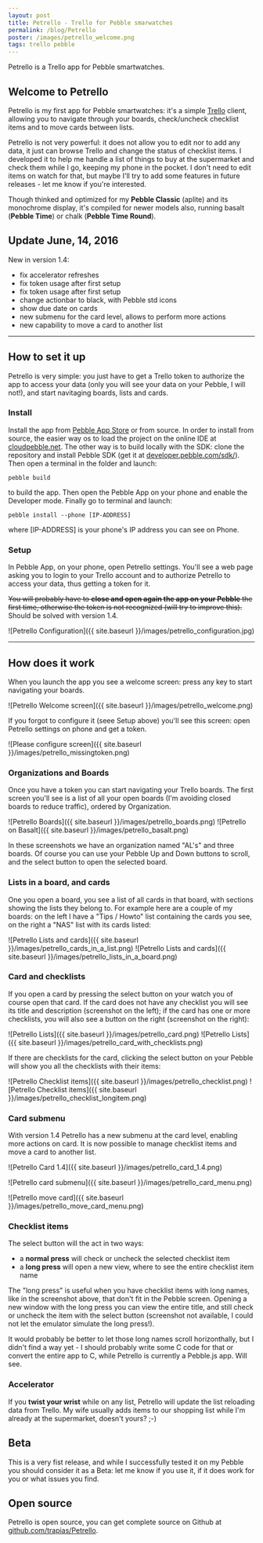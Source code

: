 ```yaml
---
layout: post
title: Petrello - Trello for Pebble smarwatches
permalink: /blog/Petrello
poster: /images/petrello_welcome.png
tags: trello pebble
---
```


Petrello is a Trello app for Pebble smartwatches.

## Welcome to Petrello
Petrello is my first app for Pebble smartwatches: it's a simple [Trello](https://trello.com) client, allowing you to navigate through your boards, check/uncheck checklist items and to move cards between lists.

Petrello is not very powerful: it does not allow you to edit nor to add any data, it just can browse Trello and change the status of checklist items. I developed it to help me handle a list of things to buy at the supermarket and check them while I go, keeping my phone in the pocket. I don't need to edit items on watch for that, but maybe I'll try to add some features in future releases - let me know if you're interested.

Though thinked and optimized for my **Pebble Classic** (aplite) and its monochrome display, it's compiled for newer models also, running basalt (**Pebble Time**) or chalk (**Pebble Time Round**). 

## Update June, 14, 2016
New in version 1.4:

- fix accelerator refreshes
- fix token usage after first setup
- fix token usage after first setup
- change actionbar to black, with Pebble std icons
- show due date on cards
- new submenu for the card level, allows to perform more actions
- new capability to move a card to another list

----

## How to set it up
Petrello is very simple: you just have to get a Trello token to authorize the app to access your data (only you will see your data on your Pebble, I will not!), and start navitaging boards, lists and cards.

### Install
Install the app from [Pebble App Store](https://apps.getpebble.com) or from source.
In order to install from source, the easier way os to load the project on the online IDE at [cloudpebble.net](https://cloudpebble.net). The other way is to build locally with the SDK: clone the repository and install Pebble SDK (get it at [developer.pebble.com/sdk/](https://developer.pebble.com/sdk/)). Then open a terminal in the folder and launch:

```
pebble build
```

to build the app. Then open the Pebble App on your phone and enable the Developer mode. Finally go to terminal and launch:

```
pebble install --phone [IP-ADDRESS]
```

where [IP-ADDRESS] is your phone's IP address you can see on Phone.

### Setup
In Pebble App, on your phone, open Petrello settings. You'll see a web page asking you to login to your Trello account and to authorize Petrello to access your data, thus getting a token for it.

<del>You will probably have to **close and open again the app on your Pebble** the first time, otherwise the token is not recognized (will try to improve this).</del>  Should be solved with version 1.4.

![Petrello Configuration]({{ site.baseurl }}/images/petrello_configuration.jpg)  

----

## How does it work

When you launch the app you see a welcome screen: press any key to start navigating your boards. 

![Petrello Welcome screen]({{ site.baseurl }}/images/petrello_welcome.png)  

If you forgot to configure it (seee Setup above) you'll see this screen: open Petrello settings on phone and get a token.

![Please configure screen]({{ site.baseurl }}/images/petrello_missingtoken.png)

### Organizations and Boards
Once you have a token you can start navigating your Trello boards. The first screen you'll see is a list of all your open boards (I'm avoiding closed boards to reduce traffic), ordered by Organization.

![Petrello Boards]({{ site.baseurl }}/images/petrello_boards.png) ![Petrello on Basalt]({{ site.baseurl }}/images/petrello_basalt.png)

In these screenshots we have an organization named "AL's" and three boards. Of course you can use your Pebble Up and Down buttons to scroll, and the select button to open the selected board.

### Lists in a board, and cards
One you open a board, you see a list of all cards in that board, with sections showing the lists they belong to. For example here are a couple of my boards: on the left I have a "Tips / Howto" list containing the cards you see, on the right a "NAS" list with its cards listed:

![Petrello Lists and cards]({{ site.baseurl }}/images/petrello_cards_in_a_list.png) ![Petrello Lists and cards]({{ site.baseurl }}/images/petrello_lists_in_a_board.png) 

### Card and checklists
If you open a card by pressing the select button on your watch you of course open that card. 
If the card does not have any checklist you will see its title and description (screenshot on the left); if the card has one or more checklists, you will also see a button on the right (screenshot on the right):

![Petrello Lists]({{ site.baseurl }}/images/petrello_card.png) ![Petrello Lists]({{ site.baseurl }}/images/petrello_card_with_checklists.png) 

If there are checklists for the card, clicking the select button on your Pebble will show you all the checklists with their items:

![Petrello Checklist items]({{ site.baseurl }}/images/petrello_checklist.png) ![Petrello Checklist items]({{ site.baseurl }}/images/petrello_checklist_longitem.png) 

### Card submenu
With version 1.4 Petrello has a new submenu at the card level, enabling more actions on card. It is now possible to manage checklist items and move a card to another list.

![Petrello Card 1.4]({{ site.baseurl }}/images/petrello_card_1.4.png) 

![Petrello card submenu]({{ site.baseurl }}/images/petrello_card_menu.png) 

![Petrello move card]({{ site.baseurl }}/images/petrello_move_card_menu.png) 


### Checklist items
The select button will the act in two ways:

- a **normal press** will check or uncheck the selected checklist item
- a **long press** will open a new view, where to see the entire checklist item name

The "long press" is useful when you have checklist items with long names, like in the screenshot above, that don't fit in the Pebble screen. Opening a new window with the long press you can view the entire title, and still check or uncheck the item with the select button (screenshot not available, I could not let the emulator simulate the long press!).

It would probably be better to let those long names scroll horizonthally, but I didn't find a way yet - I should probably write some C code for that or convert the entire app to C, while Petrello is currently a Pebble.js app. Will see.

### Accelerator
If you **twist your wrist** while on any list, Petrello will update the list reloading data from Trello. My wife usually adds items to our shopping list while I'm already at the supermarket, doesn't yours? ;-)


## Beta
This is a very fist release, and while I successfully tested it on my Pebble you should consider it as a Beta: let me know if you use it, if it does work for you or what issues you find.

## Open source
Petrello is open source, you can get complete source on Github at [github.com/trapias/Petrello](https://github.com/trapias/Petrello).


